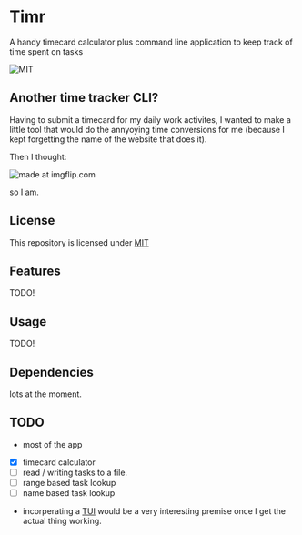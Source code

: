 # Timr
A handy timecard calculator plus command line application to keep track of time spent on tasks 


![MIT](https://img.shields.io/badge/license-MIT%2FApache_2.0-blue.svg) 

## Another time tracker CLI?

Having to submit a timecard for my daily work activites, I wanted to make a little tool 
that would do the annyoying time conversions for me 
(because I kept forgetting the name of the website that does it).

Then I thought:

<img src="https://i.imgflip.com/7yiby5.jpg" title="made at imgflip.com"/>

so I am.


## License

This repository is licensed under [MIT](http://opensource.org/licenses/MIT) 

## Features
TODO!

## Usage
TODO!

## Dependencies
 lots at the moment.

## TODO

 - most of the app

 - [x] timecard calculator
 - [ ] read / writing tasks to a file.
 - [ ] range based task lookup
 - [ ] name based task lookup

 - incorperating a [TUI](https://github.com/ratatui-org/ratatui/blob/main/examples/README.md#user-input) would be a very interesting premise once I get the actual thing working.